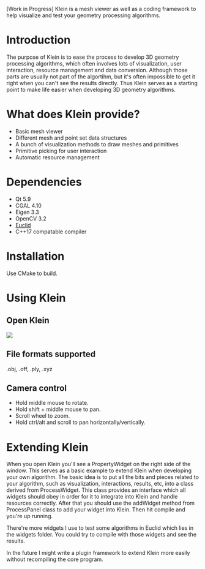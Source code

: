 [Work in Progress]
Klein is a mesh viewer as well as a coding framework to help visualize and test your geometry processing algorithms.

# Introduction
The purpose of Klein is to ease the process to develop 3D geometry processing algorithms, which often involves lots of visualization, user interaction, resource management and data conversion. Although those parts are usually not part of the algortihm, but it's often impossible to get it right when you can't see the results directly. Thus Klein serves as a starting point to make life easier when developing 3D geometry algorithms.

# What does Klein provide?
- Basic mesh viewer
- Different mesh and point set data structures
- A bunch of visualization methods to draw meshes and primitives
- Primitive picking for user interaction
- Automatic resource management

# Dependencies
- Qt 5.9
- CGAL 4.10
- Eigen 3.3
- OpenCV 3.2
- [Euclid](https://github.com/unclejimbo/Euclid)
- C++17 compatable compiler

# Installation
Use CMake to build.

# Using Klein

## Open Klein
![](https://github.com/unclejimbo/Klein/raw/master/contents/images/Klein.PNG)

## File formats supported
.obj, .off, .ply, .xyz

## Camera control
- Hold middle mouse to rotate.
- Hold shift + middle mouse to pan.
- Scroll wheel to zoom.
- Hold ctrl/alt and scroll to pan horizontally/vertically.

# Extending Klein
When you open Klein you'll see a PropertyWidget on the right side of the window. This serves as a basic example to extend Klein when developing your own algorithm. The basic idea is to put all the bits and pieces related to your algorithm, such as visualization, interactions, results, etc, into a class derived from ProcessWidget. This class provides an interface which all widgets should obey in order for it to integrate into Klein and handle resources correctly. After that you should use the addWidget method from ProcessPanel class to add your widget into Klein. Then hit compile and you're up running.

There're more widgets I use to test some algorithms in Euclid which lies in the widgets folder. You could try to compile with those widgets and see the results.

In the future I might write a plugin framework to extend Klein more easily without recompiling the core program.
